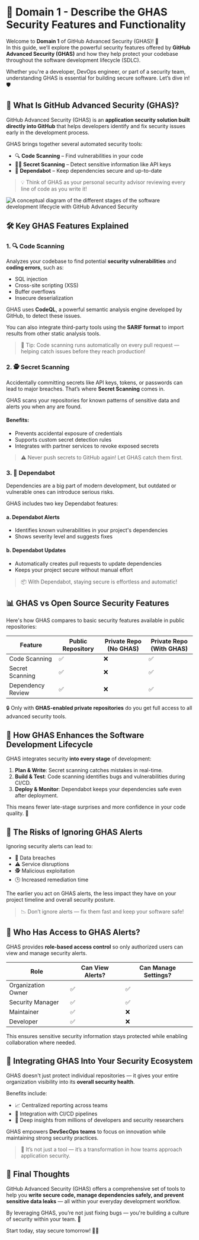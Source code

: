 # 🔐 Domain 1 - Describe the GHAS Security Features and Functionality

Welcome to **Domain 1** of GitHub Advanced Security (GHAS)! 🚀  
In this guide, we’ll explore the powerful security features offered by **GitHub Advanced Security (GHAS)** and how they help protect your codebase throughout the software development lifecycle (SDLC).

Whether you're a developer, DevOps engineer, or part of a security team, understanding GHAS is essential for building secure software. Let’s dive in! 🛡️

## 🧠 What Is GitHub Advanced Security (GHAS)?

GitHub Advanced Security (GHAS) is an **application security solution built directly into GitHub** that helps developers identify and fix security issues early in the development process.

GHAS brings together several automated security tools:
- 🔍 **Code Scanning** – Find vulnerabilities in your code
- 🕵️‍♂️ **Secret Scanning** – Detect sensitive information like API keys
- 🔄 **Dependabot** – Keep dependencies secure and up-to-date

> 💡 Think of GHAS as your personal security advisor reviewing every line of code as you write it!

![A conceptual diagram of the different stages of the software development lifecycle with GitHub Advanced Security](https://learn.microsoft.com/en-us/training/github/introduction-github-advanced-security/media/ghas-intro.png)

## 🛠️ Key GHAS Features Explained

### 1. 🔍 Code Scanning

Analyzes your codebase to find potential **security vulnerabilities** and **coding errors**, such as:

- SQL injection
- Cross-site scripting (XSS)
- Buffer overflows
- Insecure deserialization

GHAS uses **CodeQL**, a powerful semantic analysis engine developed by GitHub, to detect these issues.

You can also integrate third-party tools using the **SARIF format** to import results from other static analysis tools.

> 📌 Tip: Code scanning runs automatically on every pull request — helping catch issues before they reach production!

### 2. 🕵️ Secret Scanning

Accidentally committing secrets like API keys, tokens, or passwords can lead to major breaches. That’s where **Secret Scanning** comes in.

GHAS scans your repositories for known patterns of sensitive data and alerts you when any are found.

#### Benefits:
- Prevents accidental exposure of credentials
- Supports custom secret detection rules
- Integrates with partner services to revoke exposed secrets

> ⚠️ Never push secrets to GitHub again! Let GHAS catch them first.

### 3. 🔄 Dependabot

Dependencies are a big part of modern development, but outdated or vulnerable ones can introduce serious risks.

GHAS includes two key Dependabot features:

#### a. **Dependabot Alerts**
- Identifies known vulnerabilities in your project's dependencies
- Shows severity level and suggests fixes

#### b. **Dependabot Updates**
- Automatically creates pull requests to update dependencies
- Keeps your project secure without manual effort

> 📦 With Dependabot, staying secure is effortless and automatic!

## 📊 GHAS vs Open Source Security Features

Here's how GHAS compares to basic security features available in public repositories:

| Feature | Public Repository | Private Repo (No GHAS) | Private Repo (With GHAS) |
|--------|--------------------|-------------------------|----------------------------|
| Code Scanning | ✅ | ❌ | ✅ |
| Secret Scanning | ✅ | ❌ | ✅ |
| Dependency Review | ✅ | ❌ | ✅ |

🔒 Only with **GHAS-enabled private repositories** do you get full access to all advanced security tools.

## 🧩 How GHAS Enhances the Software Development Lifecycle

GHAS integrates security **into every stage** of development:

1. **Plan & Write**: Secret scanning catches mistakes in real-time.
2. **Build & Test**: Code scanning identifies bugs and vulnerabilities during CI/CD.
3. **Deploy & Monitor**: Dependabot keeps your dependencies safe even after deployment.

This means fewer late-stage surprises and more confidence in your code quality. 🚀

## 🛑 The Risks of Ignoring GHAS Alerts

Ignoring security alerts can lead to:
- 🚨 Data breaches
- ⚠️ Service disruptions
- 🕵️ Malicious exploitation
- 🕒 Increased remediation time

The earlier you act on GHAS alerts, the less impact they have on your project timeline and overall security posture.

> 📉 Don’t ignore alerts — fix them fast and keep your software safe!

## 👥 Who Has Access to GHAS Alerts?

GHAS provides **role-based access control** so only authorized users can view and manage security alerts.

| Role | Can View Alerts? | Can Manage Settings? |
|------|------------------|-----------------------|
| Organization Owner | ✅ | ✅ |
| Security Manager | ✅ | ✅ |
| Maintainer | ✅ | ❌ |
| Developer | ✅ | ❌ |

This ensures sensitive security information stays protected while enabling collaboration where needed.

## 🧱 Integrating GHAS Into Your Security Ecosystem

GHAS doesn't just protect individual repositories — it gives your entire organization visibility into its **overall security health**.

Benefits include:
- 📈 Centralized reporting across teams
- 🤝 Integration with CI/CD pipelines
- 🔎 Deep insights from millions of developers and security researchers

GHAS empowers **DevSecOps teams** to focus on innovation while maintaining strong security practices.

> 🧬 It’s not just a tool — it’s a transformation in how teams approach application security.

## 🙌 Final Thoughts

GitHub Advanced Security (GHAS) offers a comprehensive set of tools to help you **write secure code, manage dependencies safely, and prevent sensitive data leaks** — all within your everyday development workflow.

By leveraging GHAS, you’re not just fixing bugs — you're building a culture of security within your team. 💪

Start today, stay secure tomorrow! 🔐✨
